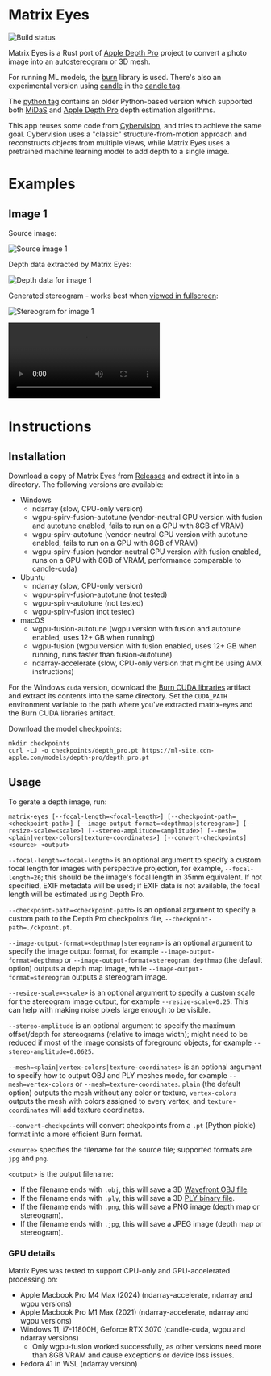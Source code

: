 # Matrix Eyes

![Build status](https://github.com/zlogic/matrix-eyes/actions/workflows/cargo-build.yml/badge.svg)

Matrix Eyes is a Rust port of [Apple Depth Pro](https://github.com/apple/ml-depth-pro) project to convert a photo image into an [autostereogram](https://en.wikipedia.org/wiki/Autostereogram) or 3D mesh.

For running ML models, the [burn](https://github.com/tracel-ai/burn) library is used. There's also an experimental version using [candle](https://github.com/huggingface/candle) in the [candle tag](https://github.com/zlogic/matrix-eyes/tree/candle).

The [python tag](https://github.com/zlogic/matrix-eyes/tree/python) contains an older Python-based version which supported both [MiDaS](https://arxiv.org/abs/1907.01341) and [Apple Depth Pro](https://arxiv.org/abs/2410.02073) depth estimation algorithms.

This app reuses some code from [Cybervision](https://github.com/zlogic/cybervision), and tries to achieve the same goal. Cybervision uses a "classic" structure-from-motion approach and reconstructs objects from multiple views, while Matrix Eyes uses a pretrained machine learning model to add depth to a single image.

# Examples

## Image 1

Source image:

![Source image 1](https://raw.githubusercontent.com/wiki/zlogic/matrix-eyes/Examples/img1.jpg)

Depth data extracted by Matrix Eyes:

![Depth data for image 1](https://raw.githubusercontent.com/wiki/zlogic/matrix-eyes/Examples/img1.depth.png)

Generated stereogram - works best when [viewed in fullscreen](https://raw.githubusercontent.com/wiki/zlogic/matrix-eyes/Examples/img1.stereo.jpg):

![Stereogram for image 1](https://raw.githubusercontent.com/wiki/zlogic/matrix-eyes/Examples/img1.stereogram.png)

![Example mesh](https://raw.githubusercontent.com/wiki/zlogic/matrix-eyes/Examples/photo5.mov)

# Instructions

## Installation

Download a copy of Matrix Eyes from [Releases](releases) and extract it into in a directory.
The following versions are available:

* Windows
  * ndarray (slow, CPU-only version)
  * wgpu-spirv-fusion-autotune (vendor-neutral GPU version with fusion and autotune enabled, fails to run on a GPU with 8GB of VRAM)
  * wgpu-spirv-autotune (vendor-neutral GPU version with autotune enabled, fails to run on a GPU with 8GB of VRAM)
  * wgpu-spirv-fusion (vendor-neutral GPU version with fusion enabled, runs on a GPU with 8GB of VRAM, performance comparable to candle-cuda)
* Ubuntu
  * ndarray (slow, CPU-only version)
  * wgpu-spirv-fusion-autotune (not tested)
  * wgpu-spirv-autotune (not tested)
  * wgpu-spirv-fusion (not tested)
* macOS
  * wgpu-fusion-autotune (wgpu version with fusion and autotune enabled, uses 12+ GB when running)
  * wgpu-fusion (wgpu version with fusion enabled, uses 12+ GB when running, runs faster than fusion-autotune)
  * ndarray-accelerate (slow, CPU-only version that might be using AMX instructions)

For the Windows `cuda` version, download the [Burn CUDA libraries](https://github.com/zlogic/matrix-eyes/releases/download/0.1.4/cuda-Windows-x86_64-burn.zip) artifact and extract its contents into the same directory. Set the `CUDA_PATH` environment variable to the path where you've extracted matrix-eyes and the Burn CUDA libraries artifact.

Download the model checkpoints:

```shell
mkdir checkpoints
curl -LJ -o checkpoints/depth_pro.pt https://ml-site.cdn-apple.com/models/depth-pro/depth_pro.pt
```

## Usage

To gerate a depth image, run:

```shell
matrix-eyes [--focal-length=<focal-length>] [--checkpoint-path=<checkpoint-path>] [--image-output-format=<depthmap|stereogram>] [--resize-scale=<scale>] [--stereo-amplitude=<amplitude>] [--mesh=<plain|vertex-colors|texture-coordinates>] [--convert-checkpoints] <source> <output>
```

`--focal-length=<focal-length>` is an optional argument to specify a custom focal length for images with perspective projection, for example, `--focal-length=26`;
this should be the image's focal length in 35mm equivalent.
If not specified, EXIF metadata will be used; if EXIF data is not available, the focal length will be estimated using Depth Pro.

`--checkpoint-path=<checkpoint-path>` is an optional argument to specify a custom path to the Depth Pro checkpoints file, `--checkpoint-path=./ckpoint.pt`.

`--image-output-format=<depthmap|stereogram>` is an optional argument to specify the image output format, for example `--image-output-format=depthmap` or `--image-output-format=stereogram`.
`depthmap` (the default option) outputs a depth map image, while `--image-output-format=stereogram` outputs a stereogram image.

`--resize-scale=<scale>` is an optional argument to specify a custom scale for the stereogram image output, for example `--resize-scale=0.25`.
This can help with making noise pixels large enough to be visible.

`--stereo-amplitude` is an optional argument to specify the maximum offset/depth for stereograms (relative to image width); might need to be reduced if most of the image consists of foreground objects, for example `--stereo-amplitude=0.0625`.

`--mesh=<plain|vertex-colors|texture-coordinates>` is an optional argument to specify how to output OBJ and PLY meshes mode, for example `--mesh=vertex-colors` or `--mesh=texture-coordinates`.
`plain` (the default option) outputs the mesh without any color or texture, `vertex-colors` outputs the mesh with colors assigned to every vertex, and `texture-coordinates` will add texture coordinates.

`--convert-checkpoints` will convert checkpoints from a `.pt` (Python pickle) format into a more efficient Burn format.

`<source>` specifies the filename for the source file; supported formats are `jpg` and `png`.

`<output>` is the output filename:
* If the filename ends with `.obj`, this will save a 3D [Wavefront OBJ file](https://en.wikipedia.org/wiki/Wavefront_.obj_file).
* If the filename ends with `.ply`, this will save a 3D [PLY binary file](https://en.wikipedia.org/wiki/PLY_(file_format)).
* If the filename ends with `.png`, this will save a PNG image (depth map or stereogram).
* If the filename ends with `.jpg`, this will save a JPEG image (depth map or stereogram).

### GPU details

Matrix Eyes was tested to support CPU-only and GPU-accelerated processing on:

* Apple Macbook Pro M4 Max (2024) (ndarray-accelerate, ndarray and wgpu versions)
* Apple Macbook Pro M1 Max (2021) (ndarray-accelerate, ndarray and wgpu versions)
* Windows 11, i7-11800H, Geforce RTX 3070 (candle-cuda, wgpu and ndarray versions)
  * Only wgpu-fusion worked successfully, as other versions need more than 8GB VRAM and cause exceptions or device loss issues.
* Fedora 41 in WSL (ndarray version)

